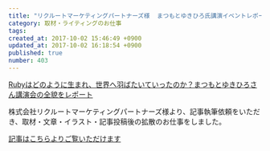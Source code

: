 ```yaml
---
title: "リクルートマーケティングパートナーズ様  まつもとゆきひろ氏講演イベントレポート"
category: 取材・ライティングのお仕事
tags: 
created_at: 2017-10-02 15:46:49 +0900
updated_at: 2017-10-02 16:18:54 +0900
published: true
number: 403
---
```


[Rubyはどのように生まれ、世界へ羽ばたいていったのか？まつもとゆきひろさん講演会の全貌をレポート](https://tech.recruit-mp.co.jp/event/post-12898/)

株式会社リクルートマーケティングパートナーズ様より、記事執筆依頼をいただき、取材・文章・イラスト・記事投稿後の拡散のお仕事をしました。

[記事はこちらよりご覧いただけます](https://tech.recruit-mp.co.jp/event/post-12898/)
